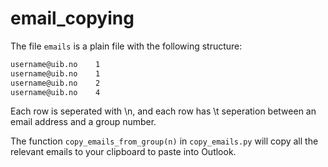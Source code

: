 # email_copying

The file ```emails``` is a plain file with the following structure:

```txt
username@uib.no    1
username@uib.no    1
username@uib.no    2
username@uib.no    4
```

Each row is seperated with \n, and each row has \t seperation between an email address and a group number.

The function ```copy_emails_from_group(n)``` in ```copy_emails.py``` will copy all the relevant emails to your clipboard to paste into Outlook.

